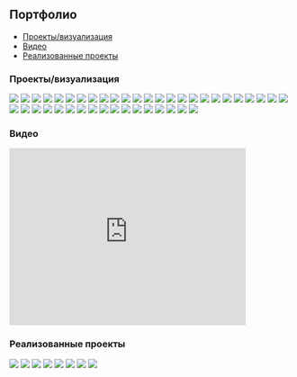 ## Портфолио

* [Проекты/визуализация](#projects)
* [Видео](#video)
* [Реализованные проекты](#implemented)

<a id="projects"></a>
### Проекты/визуализация

[![](projects/project1/1.jpg)](projects/project1/)
[![](projects/agava/1.jpg)](projects/agava/)
[![](projects/armen/1.jpg)](projects/armen/)
[![](projects/gothic/1.jpg)](projects/gothic/)
[![](projects/7/1.jpg)](projects/7/)
[![](projects/35/1.jpg)](projects/35/)
[![](projects/13/1.jpg)](projects/13/)
[![](projects/8/1.jpg)](projects/8/)
[![](projects/hitech2/1.jpg)](projects/hitech2/)
[![](projects/3/1.jpg)](projects/3/)
[![](projects/2/1.jpg)](projects/2/)
[![](projects/tower/1.jpg)](projects/tower/)
[![](projects/vologda/1.jpg)](projects/vologda/)
[![](projects/31/1.jpg)](projects/31/)
[![](projects/12/1.jpg)](projects/12/)
[![](projects/16/1.jpg)](projects/16/)
[![](projects/26/1.jpg)](projects/26/)
[![](projects/15/1.jpg)](projects/15/)
[![](projects/18/1.jpg)](projects/18/)
[![](projects/22/1.jpg)](projects/22/)
[![](projects/29/1.jpg)](projects/29/)
[![](projects/30/1.jpg)](projects/30/)
[![](projects/25/1.jpg)](projects/25/)
[![](projects/17/1.jpg)](projects/17/)
[![](projects/27/1.jpg)](projects/27/)
[![](projects/19/1.jpg)](projects/19/)
[![](projects/21/1.jpg)](projects/21/)
[![](projects/24/1.jpg)](projects/24/)
[![](projects/23/1.jpg)](projects/23/)
[![](projects/28/1.jpg)](projects/28/)
[![](projects/hitech/1.jpg)](projects/hitech/)
[![](projects/1/1.jpg)](projects/1/)
[![](projects/11/1.jpg)](projects/11/)
[![](projects/9/1.jpg)](projects/9/)
[![](projects/10/1.jpg)](projects/10/)
[![](projects/lounge/1.jpg)](projects/lounge/)
[![](projects/4/1.jpg)](projects/4/)
[![](projects/37/1.jpg)](projects/37/)
[![](projects/34/1.jpg)](projects/34/)
[![](projects/fence/1.jpg)](projects/fence/)
[![](projects/5/1.jpg)](projects/5/)
[![](projects/33/1.jpg)](projects/33/)


<a id="video"></a>
### Видео
<iframe width="420" height="315" src="https://www.youtube.com/embed/-WAlyIgcBko" frameborder="0" allowfullscreen></iframe>

<a id="implemented"></a>
### Реализованные проекты

[![](implemented/project1/1.jpg)](implemented/project1/)
[![](implemented/agava/1.jpg)](implemented/agava/)
[![](implemented/agava2/1.jpg)](implemented/agava2/)
[![](implemented/agava3/1.jpg)](implemented/agava3/)
[![](implemented/hitech/1.jpg)](implemented/hitech/)
[![](implemented/lsk/1.jpg)](implemented/lsk/)
[![](implemented/optima/1.jpg)](implemented/optima/)
[![](implemented/tower/1.jpg)](implemented/tower/)
